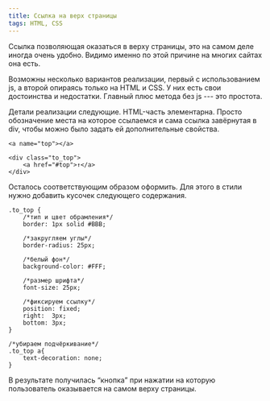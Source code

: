 ```yaml
---
title: Ссылка на верх страницы
tags: HTML, CSS
---
```

Ссылка позволяющая оказаться в верху страницы, это на
самом деле иногда очень удобно. Видимо именно по этой
причине на многих сайтах она есть.

Возможны несколько вариантов реализации, первый с
использованием js, а второй опираясь только на HTML и
CSS. У них есть свои достоинства и недостатки. Главный
плюс метода без js --- это простота.

Детали реализации следующие. HTML-часть элементарна.
Просто обозначение места на которое ссылаемся и сама
ссылка завёрнутая в div, чтобы можно было задать ей
дополнительные свойства.

```
<a name="top"></a>

<div class="to_top">
    <a href="#top">↑</a>
</div>
```

Осталось соответствующим образом оформить. Для этого в
стили нужно добавить кусочек следующего содержания.

```
.to_top {
    /*тип и цвет обрамления*/
    border: 1px solid #BBB;

    /*закругляем углы*/
    border-radius: 25px;

    /*белый фон*/
    background-color: #FFF;

    /*размер шрифта*/
    font-size: 25px;

    /*фиксируем ссылку*/
    position: fixed;
    right:  3px;
    bottom: 3px;
}

/*убираем подчёркивание*/
.to_top a{
    text-decoration: none;
}
```

В результате получилась <q>кнопка</q> при нажатии на
которую пользователь оказывается на самом верху
страницы.
